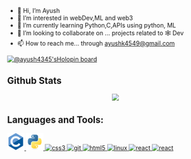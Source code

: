- 👋 Hi, I’m Ayush
- 👀 I’m interested in webDev,ML and web3
- 🌱 I’m currently learning Python,C,APIs using python, ML
- 💞️ I’m looking to collaborate on ... projects related to 🕸 Dev 
- 📫 How to reach me... through ayushk4549@gmail.com

[![@ayush4345'sHolopin board](https://holopin.me/ayush4345)](https://holopin.io/@ayush4345)


**Github Stats**
---
<p align="center"><img src = "https://github-readme-stats.vercel.app/api?username=ayush4345&show_icons=true&theme=radical" /></p>


**Languages and Tools:**
---
<p align="left"> 
  <a href="https://www.cprogramming.com/" target="_blank"> <img src="https://github.com/devicons/devicon/blob/master/icons/c/c-original.svg" alt="c" width="40" height="40"/> </a> 
  <a href="https://python.org" target="_blank"> <img src="https://github.com/devicons/devicon/blob/master/icons/python/python-original.svg" alt="python" width="40" height="40"/> </a> 
  <a href="https://www.w3schools.com/css/" target="_blank"> <img src="https://cdn.jsdelivr.net/gh/devicons/devicon/icons/css3/css3-original.svg" alt="css3" width="40" height="40"/> </a> 
   <a href="https://git-scm.com/" target="_blank"> <img src="https://www.vectorlogo.zone/logos/git-scm/git-scm-icon.svg" alt="git" width="40" height="40"/> </a> 
  <a href="https://www.w3.org/html/" target="_blank"> 
            <img src="https://cdn.jsdelivr.net/gh/devicons/devicon/icons/html5/html5-original.svg"
           alt="html5" width="40" height="40"/> </a> 
  <a href="https://www.linux.org/" target="_blank"> 
            <img src="https://cdn.jsdelivr.net/gh/devicons/devicon/icons/linux/linux-original.svg"
           alt="linux" width="40" height="40"/> </a>
  <a href="https://www.reactjs.org" target="_blank"> 
            <img src="https://cdn.jsdelivr.net/gh/devicons/devicon/icons/react/react-original.svg"  alt="react" width="40" height="40"/> </a> 
  <a href="https://www.nextjs.org" target="_blank"> 
            <img src="https://cdn.jsdelivr.net/gh/devicons/devicon/icons/nextjs/nextjs-original.svg" alt="react" width="40" height="40"/> </a>
  </p>
<!---
ayush4345/ayush4345 is a ✨ special ✨ repository because its `README.md` (this file) appears on your GitHub profile.
You can click the Preview link to take a look at your changes.
--->
